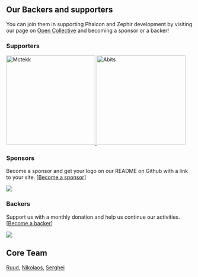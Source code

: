 ## Our Backers and supporters

You can join them in supporting Phalcon and Zephir development by visiting our page on [Open Collective](https://phalcon.link/fund) and becoming a sponsor or a backer!

### Supporters

<a href="https://mctekk.com/phalcon" target="_blank">
    <img width="240px"
         src="https://assets.phalcon.io/phalcon/images/backers/mctekk-149x34.svg"  alt="Mctekk">
    </a>
<a href="https://abits.com/" target="_blank">
    <img width="240px"
         src="https://assets.phalcon.io/phalcon/images/backers/abits-100x34.svg" alt="Abits">
</a>

### Sponsors
Become a sponsor and get your logo on our README on Github with a link to your site. [[Become a sponsor](https://opencollective.com/phalcon#sponsor)]

<a href="https://opencollective.com/phalcon/#contributors">
<img src="https://opencollective.com/phalcon/tiers/sponsors.svg?avatarHeight=48&width=800">
</a>

### Backers
Support us with a monthly donation and help us continue our activities. [[Become a backer](https://opencollective.com/phalcon#backer)]

<a href="https://opencollective.com/phalcon/#contributors">
<img src="https://opencollective.com/phalcon/tiers/backers.svg?avatarHeight=48&width=800&height=200">
</a>

## Core Team
[Ruud](https://github.com/ruudboon), [Nikolaos](https://github.com/niden), [Serghei](https://github.com/sergeyklay)
